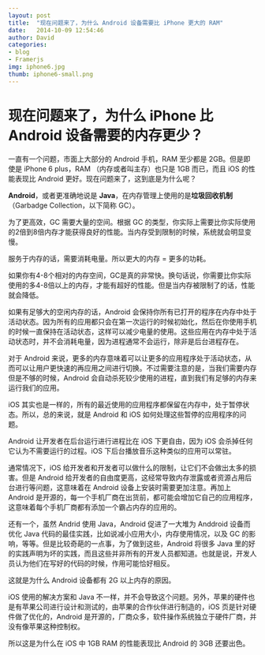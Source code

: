 ```yaml
---
layout: post
title:  "现在问题来了，为什么 Android 设备需要比 iPhone 更大的 RAM"
date:   2014-10-09 12:54:46
author: David
categories: 
- blog
- Framerjs
img: iphone6.jpg
thumb: iphone6-small.png
---
```


# 现在问题来了，为什么 iPhone 比 Android 设备需要的内存更少？

一直有一个问题，市面上大部分的 Android 手机，RAM 至少都是 2GB。但是即使是 iPhone 6 plus，RAM （内存或者叫主存）也只是 1GB 而已，而且 iOS 的性能表现比 Android 更好。现在问题来了，这到底是为什么呢？

**Android**，或者更准确地说是 **Java**，在内存管理上使用的是**垃圾回收机制**（Garbadge Collection，以下简称 GC）。

为了更高效，GC 需要大量的空间。根据 GC 的类型，你实际上需要比你实际使用的2倍到8倍内存才能获得良好的性能。当内存受到限制的时候，系统就会明显变慢。

服务于内存的话，需要消耗电量。所以更大的内存 = 更多的功耗。

如果你有4-8个相对的内存空间，GC是真的非常快。换句话说，你需要比你实际使用的多4-8倍以上的内存，才能有超好的性能。但是当内存被限制了的话，性能就会降低。

如果有足够大的空闲内存的话，Android 会保持你所有已打开的程序在内存中处于活动状态。因为所有的应用都只会在第一次运行的时候初始化，然后在你使用手机的时候一直保持在活动状态，这样可以减少电量的使用。这些应用在内存中处于活动状态时，并不会消耗电量，因为进程通常不会运行，除非是后台进程存在。

对于 Android 来说，更多的内存意味着可以让更多的应用程序处于活动状态，从而可以让用户更快速的再应用之间进行切换。不过需要注意的是，当我们需要内存但是不够的时候，Android 会自动杀死较少使用的进程，直到我们有足够的内存来运行我们的应用。

iOS 其实也是一样的，所有的最近使用的应用程序都保留在内存中，处于暂停状态。所以，总的来说，就是 Android 和 iOS 如何处理这些暂停的应用程序的问题。

Android 让开发者在后台运行进行进程比在 iOS 下更自由，因为 iOS 会杀掉任何它认为不需要运行的过程。iOS 下后台播放音乐这种类似的应用可以常驻。

通常情况下，iOS 给开发者和开发者可以做什么的限制，让它们不会做出太多的损害。但是 Android 给开发者的自由度更高，这经常导致内存泄露或者资源占用后台进行等问题，这意味着在 Android 设备上安装时需要更加注意。再加上 Android 是开源的，每一个手机厂商在出货前，都可能会增加它自己的应用程序，这意味着每个手机厂商都有添加一个霸占内存的应用的。

还有一个，虽然 Andrid 使用 Java，Android 促进了一大堆为 Anddroid 设备而优化 Java 代码的最佳实践，比如说减小应用大小，内存使用情况，以及 GC 的影响，等等。但是比较奇葩的一点事，为了做到这些，Android 将很多 Java 里的好的实践声明为坏的实践，而且这些并非所有的开发人员都知道。也就是说，开发人员认为他们在写好的代码的时候，作用可能恰好相反。

这就是为什么 Android 设备都有 2G 以上内存的原因。

iOS 使用的解决方案和 Java 不一样，并不会导致这个问题。另外，苹果的硬件也是有苹果公司进行设计和测试的，由苹果的合作伙伴进行制造的，iOS 页是针对硬件做了优化的，Android 是开源的，厂商众多，软件操作系统独立于硬件厂商，并没有像苹果这种控制权。

所以这是为什么在 iOS 中 1GB RAM 的性能表现比 Android 的 3GB 还要出色。

